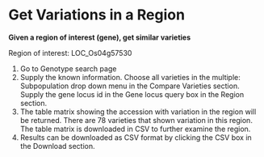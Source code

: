 # Get Variations in a Region

**Given a region of interest (gene), get similar varieties**

Region of interest: LOC_Os04g57530

1. Go to Genotype search page
2. Supply the known information. Choose all varieties in the multiple: Subpopulation drop down menu in the Compare Varieties section. Supply the gene locus id in the Gene locus query box in the Region section.
3. The table matrix showing the accession with variation in the region will be returned. There are 78 varieties that shown variation in this region. The table matrix is downloaded in CSV to further examine the region.
4. Results can be downloaded as CSV format by clicking the CSV box in the Download section.
